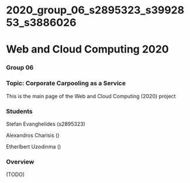 # 2020_group_06_s2895323_s3992853_s3886026


# Web and Cloud Computing 2020
### Group 06

### Topic: Corporate Carpooling as a Service

This is the main page of the Web and Cloud Computing (2020) project

### Students

Stefan Evanghelides (s2895323)

Alexandros Charisis ()

Etherlbert Uzodinma ()


### Overview

(TODO) 


